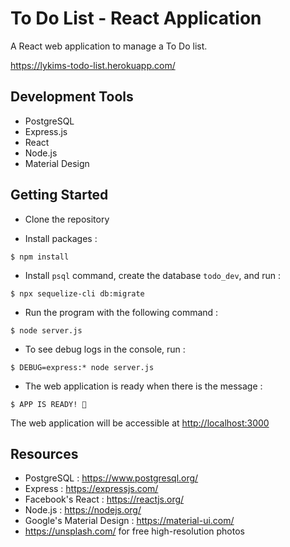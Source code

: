 # To Do List - React Application

A React web application to manage a To Do list.

<https://lykims-todo-list.herokuapp.com/>

## Development Tools

* PostgreSQL
* Express.js
* React
* Node.js
* Material Design

## Getting Started

* Clone the repository

* Install packages :

```
$ npm install
```

* Install `psql` command, create the database `todo_dev`, and run :

```
$ npx sequelize-cli db:migrate
```

* Run the program with the following command :

```
$ node server.js
```

* To see debug logs in the console, run :

```
$ DEBUG=express:* node server.js
```

* The web application is ready when there is the message :

```
$ APP IS READY! 🚀
```

The web application will be accessible at <http://localhost:3000>

## Resources
* PostgreSQL : <https://www.postgresql.org/>
* Express : <https://expressjs.com/>
* Facebook's React : <https://reactjs.org/>
* Node.js : <https://nodejs.org/>
* Google's Material Design : <https://material-ui.com/>
* <https://unsplash.com/> for free high-resolution photos
